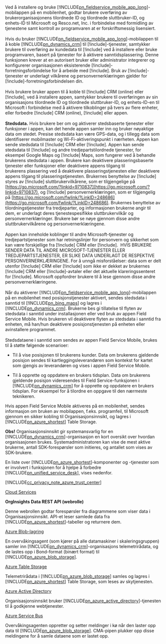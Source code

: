 Ved å installere og bruke [!INCLUDE[pn_fieldservice_mobile_app_long](pn-fieldservice-mobile-app-long.md)]-mobilappen på en mobilenhet, godtar brukere overføring av brukerorganisasjonens tilordnede ID og tilordnede sluttbruker-ID, og enhets-ID til Microsoft og Resco.net, Inc. i forbindelse med formidling av tjenestene samt kontroll av programvaren at er forskriftsmessig lisensiert.  
&nbsp;<br />
Hvis du bruker [!INCLUDE[pn_fieldservice_mobile_app_long](pn-fieldservice-mobile-app-long.md)]-mobilappen til å koble [!INCLUDE[pn_dynamics_crm](pn-dynamics-crm.md)] til [!include[](../includes/tn-glympse.md)]-tjenester, samtykker brukere til overføring av kundedata til [!include[](../includes/tn-glympse.md)] ved å installere eller bruke programvaren, basert på tjenester for å aktivere sanntidsplassering. Denne funksjonen krever at en autorisert bruker eller administrator integrerer og konfigurerer organisasjonen eksisterende [!include[](../includes/tn-glympse.md)]-forretningsforbindelse for å arbeide med [!include[](../includes/pn-dynamics-crm.md)]. Bruk av [!include[](../includes/tn-glympse.md)]-tjenester er underlagt vilkårene og personvernerklæringen gjelder for [!include[](../includes/tn-glympse.md)]-forretningsforbindelsen din.  
&nbsp;<br />
Hvis brukere bruker appen til å koble til [!include[](../includes/pn-microsoft-dynamics.md)] CRM (online) eller [!include[](../includes/pn-crm-online.md)], ved å installere appen, samtykker brukere til overføringen av sin organisasjons tilordnede ID og tilordnede sluttbruker-ID, og enhets-ID-en til Microsoft i forbindelse med å aktivere tilkoblinger på tvers av flere enheter, eller forbedre [!include[](../includes/pn-microsoft-dynamics.md)] CRM (online), [!include[](../includes/pn-crm-online.md)] eller appen.  
&nbsp;<br />
**Stedsdata.** Hvis brukere ber om og aktiverer stedsbaserte tjenester eller funksjoner i appen, kan det hende appen samler inn og bruker nøyaktige data om stedet. Presise stedsdata kan være GPS-data, og i tillegg data som identifiserer mobilmaster og Wi-Fi-aktiveringspunkt i nærheten. Appen kan sende stedsdata til [!include[](../includes/pn-microsoft-dynamics.md)] CRM eller [!include[](../includes/pn-dynamics-crm.md)]. Appen kan sende stedsdata til [!include[](../includes/pn-bing-maps.md)] og andre tredjepartstilordnede tjenester, for eksempel Google Maps og [!include[](../includes/tn-apple.md)] Maps, som fungerer ved å behandle brukerens stedsdata i appen. Brukere kan deaktivere plasseringsbaserte tjenester eller funksjoner eller deaktivere appens tilgang til brukerens plassering ved å deaktivere plasseringstjenesten eller deaktivere appens tilgang til plasseringstjenesten. Brukernes benyttelse av [!include[](../includes/pn-bing-maps.md)] styres av [!include[](../includes/pn-bing-maps.md)] sluttbrukervilkårene, som er tilgjengelige på [https://go.microsoft.com/?linkid=9710837](https://go.microsoft.com/?linkid=9710837), og [!include[](../includes/pn-bing-maps.md)] personvernerklæringen, som er tilgjengelig på [https://go.microsoft.com/fwlink/?LinkID=248686](https://go.microsoft.com/fwlink/?LinkID=248686). Brukernes benyttelse av tilordningstjenester fra tredjeparter, og informasjonen brukerne angir til dem, er underlagt deres tjenestespesifikke sluttbrukervilkår og personvernerklæringer. Brukere bør se nøye gjennom disse andre sluttbrukervilkårene og personvernerklæringene.  
&nbsp;<br />
Appen kan inneholde koblinger til andre Microsoft-tjenester og tredjepartstjenester som har retningslinjer for personvern og sikkerhet som kan være forskjellige fra [!include[](../includes/pn-microsoft-dynamics.md)] CRM eller [!include[](../includes/pn-dynamics-crm.md)].  HVIS BRUKERE SENDER DATA TIL ANDRE MICROSOFT-TJENESTER ELLER TREDJEPARTSTJENESTER, ER SLIKE DATA UNDERLAGT DE RESPEKTIVE PERSONVERNERKLÆRINGENE. For å unngå misforståelser: data som er delt utenfor [!include[](../includes/pn-microsoft-dynamics.md)] CRM eller [!include[](../includes/pn-dynamics-crm.md)] som ikke er dekket av brukernes [!include[](../includes/pn-microsoft-dynamics.md)] CRM eller [!include[](../includes/pn-dynamics-crm.md)]-avtaler eller det aktuelle klareringssenteret for [!include[](../includes/pn-microsoft-dynamics.md)]. Microsoft oppfordrer brukere til å lese gjennom disse andre personvernerklæringene.  
&nbsp;<br />
Når du aktiverer [!INCLUDE[pn_fieldservice_mobile_app_long](pn-fieldservice-mobile-app-long.md)]-mobilappen på en mobilenhet med posisjonstjenester aktivert, sendes stedsdata i sanntid til [!INCLUDE[pn_bing_maps](pn-bing-maps.md)] og lagres i [!INCLUDE[pn_dynamics_crm](pn-dynamics-crm.md)]. Brukerne bes gi tillatelse til flyten av stedsdata i sanntid under installasjonen eller ved bruk av appen Field Service Mobile. Hvis brukeren vil deaktivere flyten av stedsdata i sanntid fra enheten, må han/hun deaktivere posisjonstjenesten på enheten eller avinstallere programmet.  
&nbsp;<br />
Stedsdataene i sanntid som sendes av appen Field Service Mobile, brukes til å støtte følgende scenarioer:  

 -  Til å vise posisjonen til brukerens kunder. Data om brukerens gjeldende posisjon sendes til kartleggingsleverandøren som kontekst for kartet som gjengis av leverandøren og vises i appen Field Service Mobile.  

 -  Til å opprette og oppdatere en brukers tidsplan. Data om brukerens gjeldende posisjon videresendes til Field Service-funksjonen i [!INCLUDE[pn_dynamics_crm](pn-dynamics-crm.md)] for å opprette og oppdatere en brukers tidsplan. For eksempel for å tilordne en oppgave til den nærmeste teknikeren.  
  
Hvis appen Field Service Mobile aktiveres på en mobilenhet, sendes informasjon om bruken av mobilappen, f.eks. programfeil, til Microsoft gjennom en sikker kobling til Organisasjonsinnsikt, og lagres i [!INCLUDE[pn_azure_shortest](pn-azure-shortest.md)] Table Storage.  
  
**Obs!** Organisasjonsinnsikt gir systemansvarlig for en [!INCLUDE[pn_dynamics_crm](pn-dynamics-crm.md)]-organisasjon en kort oversikt over hvordan organisasjonen brukes. Systemadministratoren kan vise de mest aktive brukerne, antall SDK-forespørsler som initieres, og antallet som vises av SDK-brukere.  
  
En liste over [!INCLUDE[pn_azure_shortest](pn-azure-shortest.md)]-komponenter og -tjenester som er involvert i funksjonen for å hjelpe å forbedre [!INCLUDE[pn_unified_service_desk](pn-unified-service-desk.md)], vises nedenfor.  
  
[!INCLUDE[cc_privacy_note_azure_trust_center](cc-privacy-note-azure-trust-center.md)]  
  
[Cloud Services](https://azure.microsoft.com/services/cloud-services/)  
  
**OrgInsights Data REST API (webrolle)**  
  
Denne webrollen godtar forespørsler fra diagrammene som viser data i Organisasjonsinnsikt. API-et leser samlede data fra [!INCLUDE[pn_azure_shortest](pn-azure-shortest.md)]-tabeller og returnere dem.  
  
[Azure Blob-lagring](https://azure.microsoft.com/services/storage/blobs/)  
  
En overvåkingsagent (som kjører på alle datamaskiner i skaleringsgruppen) samler inn [!INCLUDE[pn_dynamics_crm](pn-dynamics-crm.md)]-organisasjons telemetrirådata, og de lastes opp i Bond-format (binært format) til [!INCLUDE[pn_azure_blob_storage](pn-azure-blob-storage.md)].  
  
[Azure Table Storage](https://azure.microsoft.com/services/storage/tables/)  
  
Telemetrirådata i [!INCLUDE[pn_azure_blob_storage](pn-azure-blob-storage.md)] samles og lagres i [!INCLUDE[pn_azure_shortest](pn-azure-shortest.md)] Table Storage, som leses av skytjenesten.  
  
[Azure Active Directory](https://azure.microsoft.com/services/active-directory/)  
  
Organisasjonsinnsikt bruker [!INCLUDE[pn_azure_active_directory](pn-azure-active-directory.md)]-tjenesten til å godkjenne webtjenester.  
  
[Azure Service Bus](https://azure.microsoft.com/services/service-bus/)  
  
Overvåkingsagenten oppretter og setter meldinger i kø når den laster opp data til [!INCLUDE[pn_azure_blob_storage](pn-azure-blob-storage.md)]. CMA-pipen plukker opp disse meldingene for å samle dataene som er lastet opp.